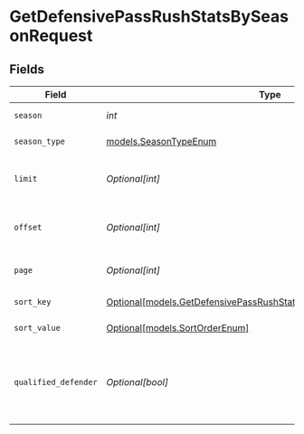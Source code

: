 # GetDefensivePassRushStatsBySeasonRequest


## Fields

| Field                                                                                                                                  | Type                                                                                                                                   | Required                                                                                                                               | Description                                                                                                                            | Example                                                                                                                                |
| -------------------------------------------------------------------------------------------------------------------------------------- | -------------------------------------------------------------------------------------------------------------------------------------- | -------------------------------------------------------------------------------------------------------------------------------------- | -------------------------------------------------------------------------------------------------------------------------------------- | -------------------------------------------------------------------------------------------------------------------------------------- |
| `season`                                                                                                                               | *int*                                                                                                                                  | :heavy_check_mark:                                                                                                                     | Season year                                                                                                                            | 2025                                                                                                                                   |
| `season_type`                                                                                                                          | [models.SeasonTypeEnum](../models/seasontypeenum.md)                                                                                   | :heavy_check_mark:                                                                                                                     | Type of season                                                                                                                         | REG                                                                                                                                    |
| `limit`                                                                                                                                | *Optional[int]*                                                                                                                        | :heavy_minus_sign:                                                                                                                     | Maximum number of players to return                                                                                                    | 35                                                                                                                                     |
| `offset`                                                                                                                               | *Optional[int]*                                                                                                                        | :heavy_minus_sign:                                                                                                                     | Number of records to skip for pagination                                                                                               | 0                                                                                                                                      |
| `page`                                                                                                                                 | *Optional[int]*                                                                                                                        | :heavy_minus_sign:                                                                                                                     | Page number for pagination                                                                                                             | 1                                                                                                                                      |
| `sort_key`                                                                                                                             | [Optional[models.GetDefensivePassRushStatsBySeasonQueryParamSortKey]](../models/getdefensivepassrushstatsbyseasonqueryparamsortkey.md) | :heavy_minus_sign:                                                                                                                     | Field to sort by                                                                                                                       | pr                                                                                                                                     |
| `sort_value`                                                                                                                           | [Optional[models.SortOrderEnum]](../models/sortorderenum.md)                                                                           | :heavy_minus_sign:                                                                                                                     | Sort direction                                                                                                                         | DESC                                                                                                                                   |
| `qualified_defender`                                                                                                                   | *Optional[bool]*                                                                                                                       | :heavy_minus_sign:                                                                                                                     | Filter to only qualified defenders (minimum snap threshold)                                                                            | false                                                                                                                                  |
